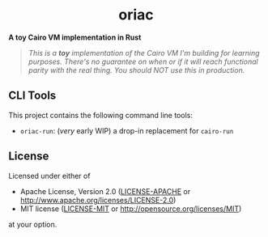 <p align="center">
  <h1 align="center">oriac</h1>
</p>

**A toy Cairo VM implementation in Rust**

> _This is a **toy** implementation of the Cairo VM I'm building for learning purposes. There's no guarantee on when or if it will reach functional parity with the real thing. You should NOT use this in production._

## CLI Tools

This project contains the following command line tools:

- `oriac-run`: (_very_ early WIP) a drop-in replacement for `cairo-run`

## License

Licensed under either of

- Apache License, Version 2.0 ([LICENSE-APACHE](./LICENSE-APACHE) or http://www.apache.org/licenses/LICENSE-2.0)
- MIT license ([LICENSE-MIT](./LICENSE-MIT) or http://opensource.org/licenses/MIT)

at your option.
